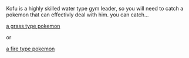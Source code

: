 Kofu is a highly skilled water type gym leader, so you will need to catch a pokemon
that can effectivly deal with him.
you can catch...

[a grass type pokemon](cascarrafa-defeated.md)

or

[a fire type pokemon](defeated.md)